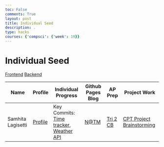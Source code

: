 ```yaml
---
toc: False
comments: True
layout: post
title: Individual Seed
description: .
type: hacks
courses: {'compsci': {'week': 19}}
---
```


# Individual Seed

[Frontend](https://github.com/samhita-l/travel_project1)
[Backend](https://github.com/Lin-cT/travel_backends)

| Name | Profile | Individual Progress | Github Pages Blog | AP Prep | Project Work |
|----------|----------|----------|----------|----------|----------|
|   Samhita Lagisetti   |   [Profile](https://github.com/samhita-l)   |   Key Commits: [Time tracker](https://github.com/samhita-l/travel_project1/commit/2b8ff2bcc9eb1cd04e37f060de94b9c87d17bb9e), [Weather API](https://github.com/samhita-l/travel_project1/commit/1fc67411f615187e1dd41b1bbb361dca9f827382)    |   [N@TM](https://samhita-l.github.io/compsci/2024/02/23/N@TM_Tri2.html)   |   [Tri 2 CB](https://samhita-l.github.io/compsci/2023/12/22/CBReflection_IPYNB_2_.html)   | [CPT Project Brainstorming](https://samhita-l.github.io/compsci/2024/01/22/CPT_Schedule_IPYNB_2_.html) |